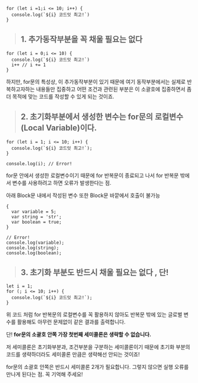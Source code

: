 ```
for (let i =1;i <= 10; i++) {
  console.log(`${i} 코드잇 최고!`)
}
```

> ## 1. 추가동작부분을 꼭 채울 필요는 없다

```
for (let i = 0;i <= 10) {
  console.log(`${i} 코드잇 최고!`)
  i++ // i += 1
}
```

하지만, for문의 특성상, 이 추가동작부분이 있기 때문에 여기 동작부분에서는 실제로 반복하고자하는 내용들만 집중하고 어떤 조건과 관련된 부분은 이 소괄호에 집중하면서 좀 더 목적에 맞는 코드를 작성할 수 있게 되는 것이죠.

> ## 2. 초기화부분에서 생성한 변수는 for문의 로컬변수(Local Variable)이다.

```
for (let i = 1; i <= 10; i++) {
  console.log(`${i} 코드잇 최고!`);
}

console.log(i); // Error!
```

for문 안에서 생성한 로컬변수이기 때문에 for 반복문이 종료되고 나서 for 반복문 밖에서 변수를 사용하려고 하면 오류가 발생한다는 점.

아래 Block문 내에서 작성된 변수 또한 Block문 바깥에서 호출이 불가능
```
{
  var variable = 5;
  var string = 'str';
  var boolean = true;
}

// Error!
console.log(variable);
console.log(string);
console.log(boolean);
```

> ## 3. 초기화 부분도 반드시 채울 필요는 없다 , 단!

```
let i = 1;
for (; i <= 10; i++) {
  console.log(`${i} 코드잇 최고!`);
}
```

위 코드 처럼 for 반복문의 로컬변수를 꼭 활용하지 않아도 반복문 밖에 있는 글로벌 변수를 활용해도 아무런 문제없이 같은 결과를 출력합니다.

단! <strong>for문의 소괄호 안쪽 가장 첫번째 세미콜론은 생략할 수 없습니다.</strong>

저 세미콜론은 초기화부분과, 조건부분을 구분하는 세미콜론이기 때문에 초기화 부분의 코드를 생략하더라도 세미콜론 만큼은 생략해선 안되는 것이죠!

for문의 소괄호 안쪽은 반드시 세미콜론 2개가 필요합니다. 그렇지 않으면 실행 오류를 만나게 된다는 점. 꼭 기억해 주세요!
